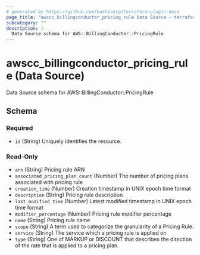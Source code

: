 ```yaml
---
# generated by https://github.com/hashicorp/terraform-plugin-docs
page_title: "awscc_billingconductor_pricing_rule Data Source - terraform-provider-awscc"
subcategory: ""
description: |-
  Data Source schema for AWS::BillingConductor::PricingRule
---
```


# awscc_billingconductor_pricing_rule (Data Source)

Data Source schema for AWS::BillingConductor::PricingRule



<!-- schema generated by tfplugindocs -->
## Schema

### Required

- `id` (String) Uniquely identifies the resource.

### Read-Only

- `arn` (String) Pricing rule ARN
- `associated_pricing_plan_count` (Number) The number of pricing plans associated with pricing rule
- `creation_time` (Number) Creation timestamp in UNIX epoch time format
- `description` (String) Pricing rule description
- `last_modified_time` (Number) Latest modified timestamp in UNIX epoch time format
- `modifier_percentage` (Number) Pricing rule modifier percentage
- `name` (String) Pricing rule name
- `scope` (String) A term used to categorize the granularity of a Pricing Rule.
- `service` (String) The service which a pricing rule is applied on
- `type` (String) One of MARKUP or DISCOUNT that describes the direction of the rate that is applied to a pricing plan.


